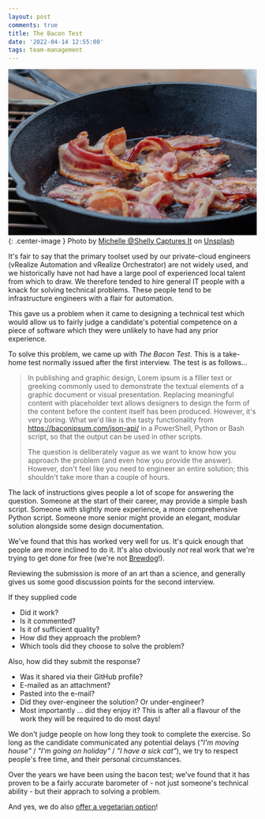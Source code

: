 ```yaml
---
layout: post
comments: true
title: The Bacon Test
date: '2022-04-14 12:55:00'
tags: team-management
---
```

![bacon](/assets/michelle-shelly-captures-it-TJzhTJ2U8Jo-unsplash.jpg){: .center-image }
Photo by <a href="https://unsplash.com/@newlayer?utm_source=unsplash&utm_medium=referral&utm_content=creditCopyText">Michelle @Shelly Captures It</a> on <a href="https://unsplash.com/photos/TJzhTJ2U8Jo?utm_source=unsplash&utm_medium=referral&utm_content=creditCopyText">Unsplash</a>
  

It's fair to say that the primary toolset used by our private-cloud engineers (vRealize Automation and vRealize Orchestrator) are not widely used, and we historically have not had have a large pool of experienced local talent from which to draw. We therefore tended to hire general IT people with a knack for solving technical problems. These people tend to be infrastructure engineers with a flair for automation. 

This gave us a problem when it came to designing a technical test which would allow us to fairly judge a candidate's potential competence on a piece of software which they were unlikely to have had any prior experience.

To solve this problem, we came up with *The Bacon Test*. This is a take-home test normally issued after the first interview. The test is as follows...

> In publishing and graphic design, Lorem ipsum is a filler text or greeking commonly used to demonstrate the textual elements of a graphic document or visual presentation. Replacing meaningful content with placeholder text allows designers to design the form of the content before the content itself has been produced. However, it's very boring. What we'd like is the tasty functionality from https://baconipsum.com/json-api/ in a PowerShell, Python or Bash script, so that the output can be used in other scripts.
>
> The question is deliberately vague as we want to know how you approach the problem (and even how you provide the answer). However, don't feel like you need to engineer an entire solution; this shouldn't take more than a couple of hours.

The lack of instructions gives people a lot of scope for answering the question. Someone at the start of their career, may provide a simple bash script. Someone with slightly more experience, a more comprehensive Python script. Someone more senior might provide an elegant, modular solution alongside some design documentation. 

We've found that this has worked very well for us. It's quick enough that people are more inclined to do it. It's also obviously _not_ real work that we're trying to get done for free (we're not [Brewdog](https://www.edinburghlive.co.uk/news/edinburgh-news/brewdog-accused-stealing-marketing-ideas-16289137)!).

Reviewing the submission is more of an art than a science, and generally gives us some good discussion points for the second interview. 

If they supplied code
* Did it work?
* Is it commented?
* Is it of sufficient quality?
* How did they approach the problem?
* Which tools did they choose to solve the problem?

Also, how did they submit the response?
* Was it shared via their GitHub profile?
* E-mailed as an attachment?
* Pasted into the e-mail?
* Did they over-engineer the solution? Or under-engineer?
* Most importantly ... did they enjoy it? This is after all a flavour of the work they will be required to do most days!

We don't judge people on how long they took to complete the exercise. So long as the candidate communicated any potential delays (_"I'm moving house"_ / _"I'm going on holiday"_ / _"I have a sick cat"_), we try to respect people's free time, and their personal circumstances.

Over the years we have been using the bacon test; we've found that it has proven to be a fairly accurate barometer of - not just someone's technical ability - but their apprach to solving a problem.

And yes, we do also [offer a vegetarian option](https://catfact.ninja/)!